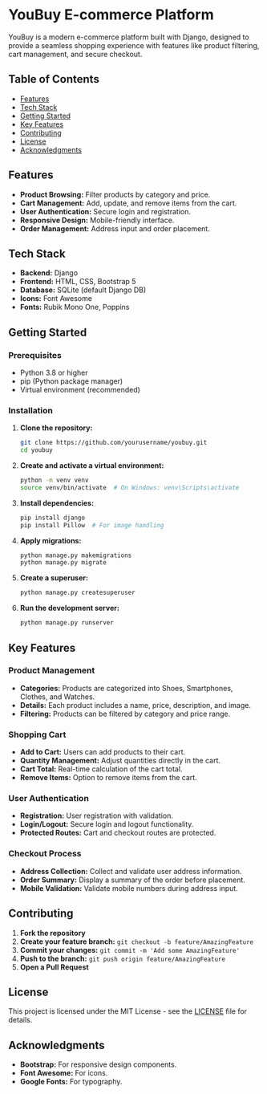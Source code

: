# YouBuy E-commerce Platform

YouBuy is a modern e-commerce platform built with Django, designed to provide a seamless shopping experience with features like product filtering, cart management, and secure checkout.

## Table of Contents

- [Features](#features)
- [Tech Stack](#tech-stack)
- [Getting Started](#getting-started)
- [Key Features](#key-features-explained)
- [Contributing](#contributing)
- [License](#license)
- [Acknowledgments](#acknowledgments)

## Features

- **Product Browsing:** Filter products by category and price.
- **Cart Management:** Add, update, and remove items from the cart.
- **User Authentication:** Secure login and registration.
- **Responsive Design:** Mobile-friendly interface.
- **Order Management:** Address input and order placement.

## Tech Stack

- **Backend:** Django
- **Frontend:** HTML, CSS, Bootstrap 5
- **Database:** SQLite (default Django DB)
- **Icons:** Font Awesome
- **Fonts:** Rubik Mono One, Poppins

## Getting Started

### Prerequisites

- Python 3.8 or higher
- pip (Python package manager)
- Virtual environment (recommended)

### Installation

1. **Clone the repository:**

   ```bash
   git clone https://github.com/yourusername/youbuy.git
   cd youbuy
   ```

2. **Create and activate a virtual environment:**

   ```bash
   python -m venv venv
   source venv/bin/activate  # On Windows: venv\Scripts\activate
   ```

3. **Install dependencies:**

   ```bash
   pip install django
   pip install Pillow  # For image handling
   ```

4. **Apply migrations:**

   ```bash
   python manage.py makemigrations
   python manage.py migrate
   ```

5. **Create a superuser:**

   ```bash
   python manage.py createsuperuser
   ```

6. **Run the development server:**

   ```bash
   python manage.py runserver
   ```

## Key Features

### Product Management

- **Categories:** Products are categorized into Shoes, Smartphones, Clothes, and Watches.
- **Details:** Each product includes a name, price, description, and image.
- **Filtering:** Products can be filtered by category and price range.

### Shopping Cart

- **Add to Cart:** Users can add products to their cart.
- **Quantity Management:** Adjust quantities directly in the cart.
- **Cart Total:** Real-time calculation of the cart total.
- **Remove Items:** Option to remove items from the cart.

### User Authentication

- **Registration:** User registration with validation.
- **Login/Logout:** Secure login and logout functionality.
- **Protected Routes:** Cart and checkout routes are protected.

### Checkout Process

- **Address Collection:** Collect and validate user address information.
- **Order Summary:** Display a summary of the order before placement.
- **Mobile Validation:** Validate mobile numbers during address input.

## Contributing

1. **Fork the repository**
2. **Create your feature branch:** `git checkout -b feature/AmazingFeature`
3. **Commit your changes:** `git commit -m 'Add some AmazingFeature'`
4. **Push to the branch:** `git push origin feature/AmazingFeature`
5. **Open a Pull Request**

## License

This project is licensed under the MIT License - see the [LICENSE](LICENSE) file for details.

## Acknowledgments

- **Bootstrap:** For responsive design components.
- **Font Awesome:** For icons.
- **Google Fonts:** For typography.
